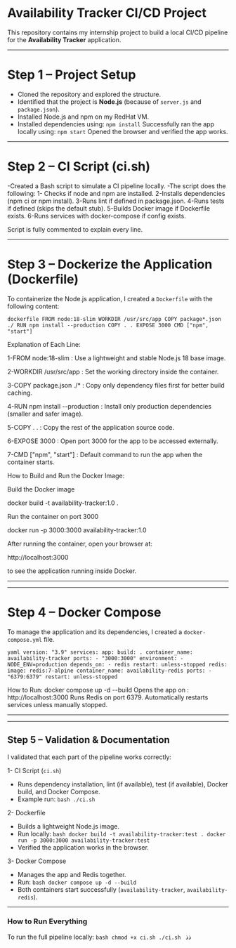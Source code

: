 # Availability Tracker CI/CD Project

This repository contains my internship project to build a local CI/CD pipeline for the **Availability Tracker** application.

---

# Step 1 – Project Setup
- Cloned the repository and explored the structure.
- Identified that the project is **Node.js** (because of `server.js` and `package.json`).
- Installed Node.js and npm on my RedHat VM.
- Installed dependencies using:
  `npm install`
Successfully ran the app locally using:
  `npm start`
Opened the browser and verified the app works.

---

# Step 2 – CI Script (ci.sh)
-Created a Bash script to simulate a CI pipeline locally.
-The script does the following:
1- Checks if node and npm are installed.
2-Installs dependencies (npm ci or npm install).
3-Runs lint if defined in package.json.
4-Runs tests if defined (skips the default stub).
5-Builds Docker image if Dockerfile exists.
6-Runs services with docker-compose if config exists.

Script is fully commented to explain every line.

---

# Step 3 – Dockerize the Application (Dockerfile)

To containerize the Node.js application, I created a `Dockerfile` with the following content:

`dockerfile
FROM node:18-slim
WORKDIR /usr/src/app
COPY package*.json ./
RUN npm install --production
COPY . .
EXPOSE 3000
CMD ["npm", "start"]`

 Explanation of Each Line:
 
1-FROM node:18-slim : Use a lightweight and stable Node.js 18 base image.

2-WORKDIR /usr/src/app : Set the working directory inside the container.

3-COPY package.json ./* : Copy only dependency files first for better build caching.

4-RUN npm install --production : Install only production dependencies (smaller and safer image).

5-COPY . . : Copy the rest of the application source code.

6-EXPOSE 3000 : Open port 3000 for the app to be accessed externally.

7-CMD ["npm", "start"] : Default command to run the app when the container starts.

How to Build and Run the Docker Image:

 Build the Docker image

docker build -t availability-tracker:1.0 .

 Run the container on port 3000

docker run -p 3000:3000 availability-tracker:1.0

After running the container, open your browser at:

http://localhost:3000

to see the application running inside Docker.

---

---

# Step 4 – Docker Compose

To manage the application and its dependencies, I created a `docker-compose.yml` file.

`yaml
version: "3.9"
services:
  app:
    build: .
    container_name: availability-tracker
    ports:
      - "3000:3000"
    environment:
      - NODE_ENV=production
    depends_on:
      - redis
    restart: unless-stopped
  redis:
    image: redis:7-alpine
    container_name: availability-redis
    ports:
      - "6379:6379"
    restart: unless-stopped `

How to Run:
docker compose up -d --build
Opens the app on : 
http://localhost:3000
Runs Redis on port 6379.
Automatically restarts services unless manually stopped.

--------------------------------------------------------
---

## Step 5 – Validation & Documentation

I validated that each part of the pipeline works correctly:

1- CI Script (`ci.sh`)
   - Runs dependency installation, lint (if available), test (if available), Docker build, and Docker Compose.
   - Example run:
     `bash
     ./ci.sh
     `

2- Dockerfile
   - Builds a lightweight Node.js image.
   - Run locally:
     `bash
     docker build -t availability-tracker:test .
     docker run -p 3000:3000 availability-tracker:test
     `
   - Verified the application works in the browser.

3- Docker Compose
   - Manages the app and Redis together.
   - Run:
     `bash
     docker compose up -d --build
     `
   - Both containers start successfully (`availability-tracker`, `availability-redis`).

---

### How to Run Everything
To run the full pipeline locally:
`bash
chmod +x ci.sh
./ci.sh
`
ذذ
